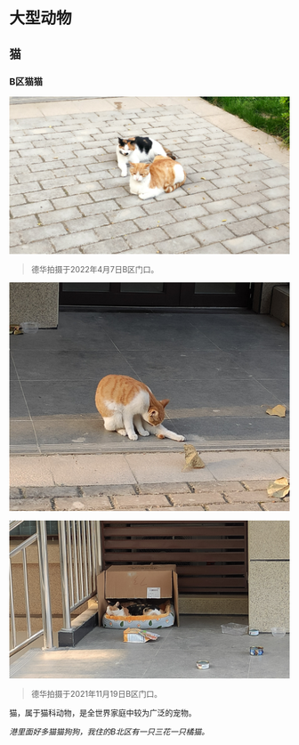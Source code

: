 # 大型动物

## 猫

### B区猫猫

![猫1](大型动物/猫1.jpg)

> 德华拍摄于2022年4月7日B区门口。

![猫2](大型动物/猫2.jpg)

![猫3](大型动物/猫3.jpg)

> 德华拍摄于2021年11月19日B区门口。

猫，属于猫科动物，是全世界家庭中较为广泛的宠物。

*港里面好多猫猫狗狗，我住的B北区有一只三花一只橘猫。*